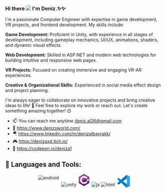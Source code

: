 ### Hi there <img src="https://raw.githubusercontent.com/MartinHeinz/MartinHeinz/master/wave.gif" width="30px"> I'm Deniz.✨✨

I'm a passionate Computer Engineer with expertise in game development, VR projects, and frontend development. My skills include:

**Game Development:**  Proficient in Unity, with experience in all stages of development, including gameplay mechanics, UI/UX, animations, shaders, and dynamic visual effects.

**Web Development:** Skilled in ASP.NET and modern web technologies for building intuitive and responsive web pages.

**VR Projects:** Focused on creating immersive and engaging VR-AR experiences.

**Creative & Organizational Skills:** Experienced in social media effect design and project planning.

I'm always eager to collaborate on innovative projects and bring creative ideas to life! 🚀 Feel free to explore my work or reach out. Let's create something amazing together! 😊

- 📫 You can reach me anytime deniz.al26@gmail.com
- 🌻 https://www.denizsworld.com/
- 🪂  https://www.linkedin.com/in/denizalbayrakk/
- 🎮 https://denizaxd.itch.io/
- 🤩 https://codepen.io/deniza1


## 🧰 Languages and Tools:
<p align="center">
<img src="https://cdn.worldvectorlogo.com/logos/blender-2.svg" alt="android" width="40" style="vertical-align: top; margin: 4px;">
<img src="https://encrypted-tbn0.gstatic.com/images?q=tbn:ANd9GcRyQkFLV1plkL_D7JPNS2ksUfIzmoR4em-7-Q&s" alt="unity" width="40" height="40"/>
<img src="https://raw.githubusercontent.com/devicons/devicon/master/icons/csharp/csharp-original.svg" alt="csharp" width="40" height="40"/>
<img src="https://upload.wikimedia.org/wikipedia/commons/thumb/9/99/Unofficial_JavaScript_logo_2.svg/800px-Unofficial_JavaScript_logo_2.svg.png" alt="js" width="40" height="40"/>
<img src="https://w7.pngwing.com/pngs/410/100/png-transparent-web-development-html-responsive-web-design-logo-javascript-html-angle-web-design-text-thumbnail.png" alt="html" width="40" height="40"/>
<img src="https://raw.githubusercontent.com/github/explore/80688e429a7d4ef2fca1e82350fe8e3517d3494d/topics/visual-studio-code/visual-studio-code.png" alt="VS Code" height="40" style="vertical-align:top; margin:4px">
</p>
